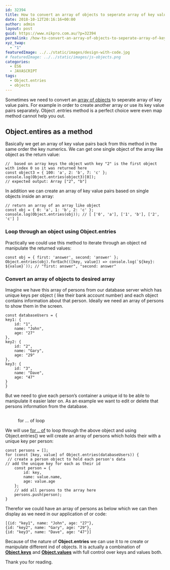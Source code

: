 ```yaml
---
id: 32394
title: How to convert an array of objects to seperate array of key value pairs using Object.entries method
date: 2018-10-12T20:16:16+00:00
author: admin
layout: post
guid: https://www.nikpro.com.au/?p=32394
permalink: /how-to-convert-an-array-of-objects-to-seperate-array-of-key-value-pairs-using-object-entries-method/
xyz_twap:
  - "1"
featuredImage: ../../static/images/design-with-code.jpg
# featuredImage: ../../static/images/js-objects.png
categories:
  - ES6
  - JAVASCRIPT
tags:
  - Object.entries
  - objects
---
```

Sometimes we need to convert an [array of objects](https://www.nikpro.com.au/converting-objects-to-arrays-and-looping-through-them-with-object-keys-and-object-values/) to seperate array of key value pairs. For example in order to create another array or use its key value pairs separately. Object .entries method is a perfect choice were even map method cannot help you out.

## Object.entires as a method

Basically we get an array of key value pairs back from this method in the same order the key numerics. We can get one single object of the array like object as the return value:


```
//  based on array keys the object woth key "2" is the first object with index 0 so it was returned here
const object3 = { 100: 'a', 2: 'b', 7: 'c' };
console.log(Object.entries(object3)[0]);
// expected output: Array ["2", "b"]
```


In addition we can create an array of key value pairs based on single objects inside an array:


```
// return an array of an array like object
const obj = { 0: 'a', 1: 'b', 2: 'c' };
console.log(Object.entries(obj)); // [ ['0', 'a'], ['1', 'b'], ['2', 'c'] ]
```


### Loop through an object using Object.entries

Practically we could use this method to iterate through an object nd manipulate the returned values:


```
const obj = { first: 'answer', second: 'answer' };
Object.entries(obj).forEach(([key, value]) => console.log(`${key}: ${value}`)); // "first: answer", "second: answer"
```


### Convert an array of objects to desired array

Imagine we have this array of persons from our database server which has unique keys per object ( like their bank account number) and each object contains information about that person. Ideally we need an array of persons to show them in the screen. 


```
const databaseUsers = { 
key1: {
    id: "1",
    name: "John",
    age: "27"
},
key2: {
    id: "2",
    name: "Gary",
    age: "29"
},
key3: {
    id: "3",
    name: "Dave",
    age: "47"
}
}
```


But we need to give each person&#8217;s container a unique id to be able to manipulate it easier later on. As an example we want to edit or delete that persons information from the database. <figure class="wp-block-image">

<img src="https://www.nikpro.com.aufor-...-of-loop.png" alt="" class="wp-image-32397" srcset="https://testgatsby.localfor-...-of-loop.png 880w, https://testgatsby.localfor-...-of-loop-300x188.png 300w, https://testgatsby.localfor-...-of-loop-768x480.png 768w" sizes="(max-width: 880px) 100vw, 880px" /> <figcaption>for &#8230; of loop</figcaption></figure> 

We will use [for .. of](https://www.nikpro.com.au/for-loop-in-javascript-and-es6-explained/) to loop through the above object and using Object.entries() we will create an array of persons which holds their with a unique key per person:


```
const persons = [];
for (const [key, value] of Object.entries(databaseUsers)) {
 // create a person object to hold each person's data
// add the unique key for each as their id
    const person = {
        id: key,
        name: value.name,
        age: value.age
    };
    // add all persons to the array here
    persons.push(person);
}

```


Therefor we could have an array of persons as below which we can then display as we need in our application of or code:


```
[{id: "key1", name: "John", age: "27"}, 
{id: "key2", name: "Gary", age: "29"}, 
{id: "key3", name: "Dave", age: "47"}]
```


Because of the nature of **Object.entries** we can use it to re create or manipulate different ind of objects. It is actually a combination of [**Object,keys**](https://www.nikpro.com.au/converting-objects-to-arrays-and-looping-through-them-with-object-keys-and-object-values/) and **[Object.values](https://www.nikpro.com.au/converting-objects-to-arrays-and-looping-through-them-with-object-keys-and-object-values/)** with full control over keys and values both.

Thank you for reading.